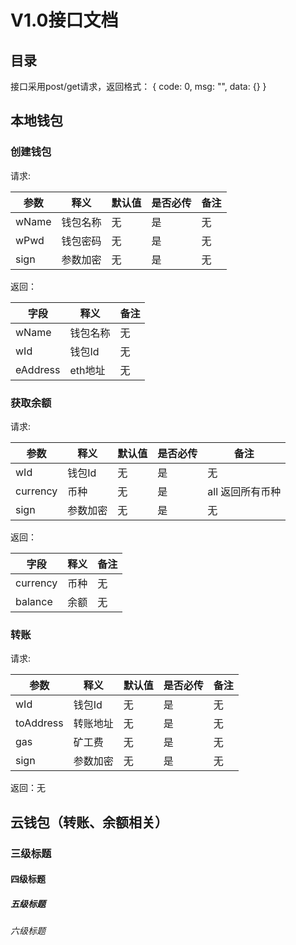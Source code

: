 V1.0接口文档
===================================
目录
-----------------------------------


接口采用post/get请求，返回格式：
{
	code: 0,
	msg: "",
	data: {}
}

## 本地钱包
### 创建钱包
请求:
 
 参数 | 释义 | 默认值 | 是否必传 | 备注
 ---- | ----- | ------ | ------  | ------  
 wName  | 钱包名称 | 无 | 是 | 无 
 wPwd  | 钱包密码 | 无 | 是 | 无   
 sign  | 参数加密 | 无 | 是 | 无   
 
 返回：
  
 字段 | 释义 | 备注
 ---- | ----- | ------ 
 wName  | 钱包名称 | 无
 wId  | 钱包Id | 无 
 eAddress  | eth地址 | 无 
 
### 获取余额
请求:
 
 参数 | 释义 | 默认值 | 是否必传 | 备注
 ---- | ----- | ------ | ------  | ------  
 wId  | 钱包Id | 无 | 是 | 无 
 currency  | 币种 | 无 | 是 | all 返回所有币种   
 sign  | 参数加密 | 无 | 是 | 无   
 
 返回：
  
 字段 | 释义 | 备注
 ---- | ----- | ------ 
 currency  | 币种 | 无
 balance  | 余额 | 无 
  
### 转账
请求:
 
 参数 | 释义 | 默认值 | 是否必传 | 备注
 ---- | ----- | ------ | ------  | ------  
 wId  | 钱包Id | 无 | 是 | 无 
 toAddress  | 转账地址 | 无 | 是 | 无
 gas  | 矿工费 | 无 | 是 | 无
 sign  | 参数加密 | 无 | 是 | 无   
 
 返回：无
 
## 云钱包（转账、余额相关）
### 三级标题
#### 四级标题
##### 五级标题
###### 六级标题
